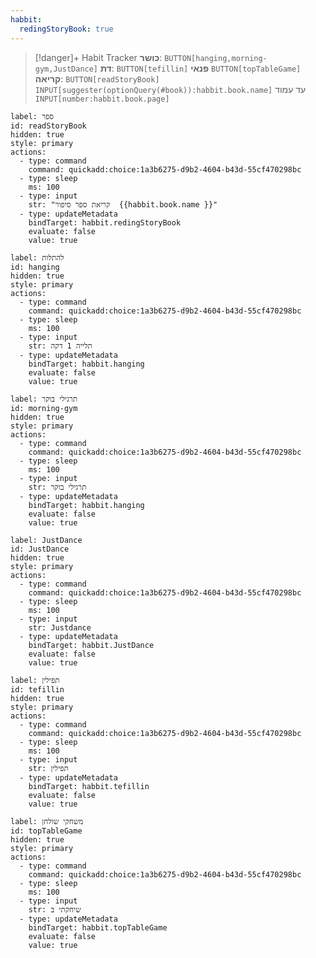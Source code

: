 ```yaml
---
habbit:
  redingStoryBook: true
---
```

> [!danger]+ Habit Tracker
> **כושר**: `BUTTON[hanging,morning-gym,JustDance]`
> **דת**: `BUTTON[tefillin]` 
> **פנאי** `BUTTON[topTableGame]` 
> **קריאה**:  `BUTTON[readStoryBook]` 
>  `INPUT[suggester(optionQuery(#book)):habbit.book.name]`  עד עמוד `INPUT[number:habbit.book.page]`


```meta-bind-button
label: ספר
id: readStoryBook
hidden: true
style: primary
actions:
  - type: command
    command: quickadd:choice:1a3b6275-d9b2-4604-b43d-55cf470298bc
  - type: sleep
    ms: 100
  - type: input
    str: "קריאת ספר סיפור  {{habbit.book.name }}"
  - type: updateMetadata
    bindTarget: habbit.redingStoryBook
    evaluate: false
    value: true
```

```meta-bind-button
label: להתלות
id: hanging
hidden: true
style: primary
actions:
  - type: command
    command: quickadd:choice:1a3b6275-d9b2-4604-b43d-55cf470298bc
  - type: sleep
    ms: 100
  - type: input
    str: תלייה 1 דקה
  - type: updateMetadata
    bindTarget: habbit.hanging
    evaluate: false
    value: true
```

```meta-bind-button
label: תרגילי בוקר
id: morning-gym
hidden: true
style: primary
actions:
  - type: command
    command: quickadd:choice:1a3b6275-d9b2-4604-b43d-55cf470298bc
  - type: sleep
    ms: 100
  - type: input
    str: תרגילי בוקר
  - type: updateMetadata
    bindTarget: habbit.hanging
    evaluate: false
    value: true
```

```meta-bind-button
label: JustDance
id: JustDance
hidden: true
style: primary
actions:
  - type: command
    command: quickadd:choice:1a3b6275-d9b2-4604-b43d-55cf470298bc
  - type: sleep
    ms: 100
  - type: input
    str: Justdance 
  - type: updateMetadata
    bindTarget: habbit.JustDance
    evaluate: false
    value: true
```


```meta-bind-button
label: תפילין
id: tefillin
hidden: true
style: primary
actions:
  - type: command
    command: quickadd:choice:1a3b6275-d9b2-4604-b43d-55cf470298bc
  - type: sleep
    ms: 100
  - type: input
    str: תפילין 
  - type: updateMetadata
    bindTarget: habbit.tefillin
    evaluate: false
    value: true
```


```meta-bind-button
label: משחקי שולחן
id: topTableGame
hidden: true
style: primary
actions:
  - type: command
    command: quickadd:choice:1a3b6275-d9b2-4604-b43d-55cf470298bc
  - type: sleep
    ms: 100
  - type: input
    str: שיחקתי ב 
  - type: updateMetadata
    bindTarget: habbit.topTableGame
    evaluate: false
    value: true
```